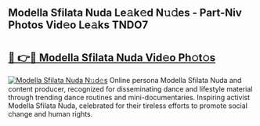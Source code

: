 ## Modella Sfilata Nuda Le𝚊k𝚎d N𝚞𝚍es - Part-Niv Photos Vid𝚎o Le𝚊ks TNDO7

# <h2><a href="http://fbdr2hj.evod.top/?m=Modella+Sfilata+Nuda">🔗 👉🔴 Modella Sfilata Nuda Vid𝚎o Ph𝚘t𝚘s</a></h2>

[![Modella Sfilata Nuda N𝚞d𝚎s](https://i.imgur.com/8V9OHl7.gif)](http://fbdr2hj.evod.top/?m=Modella+Sfilata+Nuda)
Online persona Modella Sfilata Nuda and content producer, recognized for disseminating dance and lifestyle material through trending dance routines and mini-documentaries. Inspiring activist Modella Sfilata Nuda, celebrated for their tireless efforts to promote social change and human rights. 
